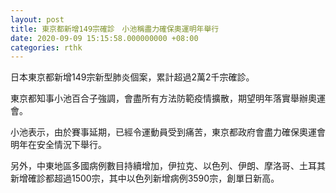 ```yaml
---
layout: post
title: 東京都新增149宗確診　小池稱盡力確保奧運明年舉行
date: 2020-09-09 15:15:58.000000000 +08:00
categories: rthk
---
```


日本東京都新增149宗新型肺炎個案，累計超過2萬2千宗確診。

東京都知事小池百合子強調，會盡所有方法防範疫情擴散，期望明年落實舉辦奧運會。

小池表示，由於賽事延期，已經令運動員受到痛苦，東京都政府會盡力確保奧運會明年在安全情況下舉行。

另外，中東地區多國病例數目持續增加，伊拉克、以色列、伊朗、摩洛哥、土耳其新增確診都超過1500宗，其中以色列新增病例3590宗，創單日新高。
